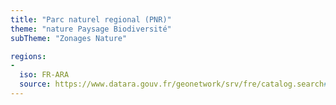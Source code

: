 ```yaml
---
title: "Parc naturel regional (PNR)"
theme: "nature Paysage Biodiversité"
subTheme: "Zonages Nature"

regions:
-
  iso: FR-ARA
  source: https://www.datara.gouv.fr/geonetwork/srv/fre/catalog.search#/search?resultType=details&sortBy=relevance&from=1&to=20&fast=index&_content_type=json&any=Parc naturel regional (PNR)
---
```

